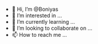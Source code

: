 - 👋 Hi, I’m @Boniyas
- 👀 I’m interested in ...
- 🌱 I’m currently learning ...
- 💞️ I’m looking to collaborate on ...
- 📫 How to reach me ...

<!---
Boniyas/Boniyas is a ✨ special ✨ repository because its `README.md` (this file) appears on your GitHub profile.
You can click the Preview link to take a look at your changes.
--->
